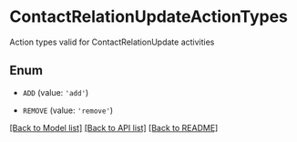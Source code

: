# ContactRelationUpdateActionTypes

Action types valid for ContactRelationUpdate activities

## Enum

* `ADD` (value: `'add'`)

* `REMOVE` (value: `'remove'`)

[[Back to Model list]](../README.md#documentation-for-models) [[Back to API list]](../README.md#documentation-for-api-endpoints) [[Back to README]](../README.md)


